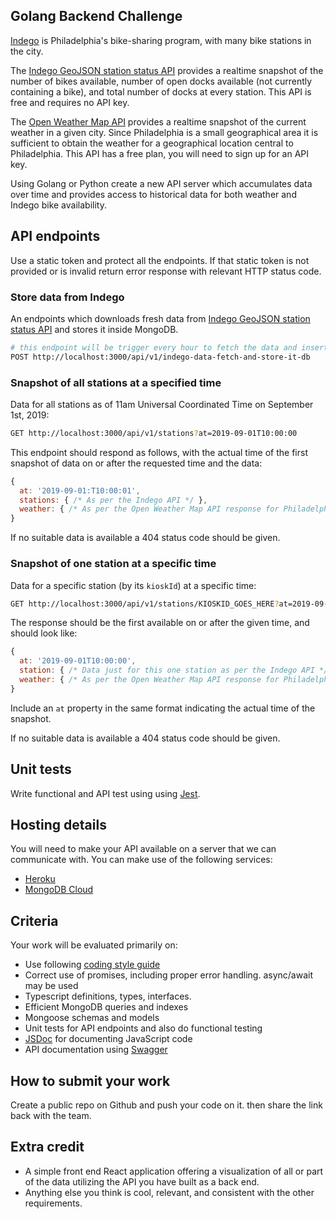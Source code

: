 ## Golang  Backend Challenge

[Indego](https://www.rideindego.com) is Philadelphia's bike-sharing program, with many bike stations in the city.

The [Indego GeoJSON station status API](https://www.rideindego.com/stations/json/) provides a realtime snapshot of the number of bikes available, number of open docks available (not currently containing a bike), and total number of docks at every station. This API is free and requires no API key.

The [Open Weather Map API](https://openweathermap.org/current#name) provides a realtime snapshot of the current weather in a given city. Since Philadelphia is a small geographical area it is sufficient to obtain the weather for a geographical location central to Philadelphia. This API has a free plan, you will need to sign up for an API key.

Using Golang or Python create a new API server which accumulates data over time and provides access to historical data for both weather and Indego bike availability.

## API endpoints

Use a static token and protect all the endpoints. If that static token is not provided or is invalid return error response with relevant HTTP status code.

### Store data from Indego

An endpoints which downloads fresh data from [Indego GeoJSON station status API](https://www.rideindego.com/stations/json/) and stores it inside MongoDB.

```bash
# this endpoint will be trigger every hour to fetch the data and insert it in the mongo database
POST http://localhost:3000/api/v1/indego-data-fetch-and-store-it-db
```

### Snapshot of all stations at a specified time

Data for all stations as of 11am Universal Coordinated Time on September 1st, 2019:

```bash
GET http://localhost:3000/api/v1/stations?at=2019-09-01T10:00:00
```

This endpoint should respond as follows, with the actual time of the first snapshot of data on or after the requested time and the data:

```javascript
{
  at: '2019-09-01:T10:00:01',
  stations: { /* As per the Indego API */ },
  weather: { /* As per the Open Weather Map API response for Philadelphia */ }
}
```

If no suitable data is available a 404 status code should be given.

### Snapshot of one station at a specific time

Data for a specific station (by its `kioskId`) at a specific time:

```bash
GET http://localhost:3000/api/v1/stations/KIOSKID_GOES_HERE?at=2019-09-01T10:00:00
```

The response should be the first available on or after the given time, and should look like:

```javascript
{
  at: '2019-09-01T10:00:00',
  station: { /* Data just for this one station as per the Indego API */ },
  weather: { /* As per the Open Weather Map API response for Philadelphia */ }
}
```

Include an `at` property in the same format indicating the actual time of the snapshot.

If no suitable data is available a 404 status code should be given.

## Unit tests

Write functional and API test using using [Jest](https://jestjs.io/).

## Hosting details

You will need to make your API available on a server that we can communicate with. You can make use of the following services:
* [Heroku](https://heroku.com/)
* [MongoDB Cloud](https://www.mongodb.com/cloud)

## Criteria

Your work will be evaluated primarily on:

* Use following [coding style guide](https://github.com/airbnb/javascript)
* Correct use of promises, including proper error handling. async/await may be used
* Typescript definitions, types, interfaces.
* Efficient MongoDB queries and indexes
* Mongoose schemas and models
* Unit tests for API endpoints and also do functional testing
* [JSDoc](https://jsdoc.app/) for documenting JavaScript code
* API documentation using [Swagger](https://swagger.io/)

## How to submit your work

Create a public repo on Github and push your code on it. then share the link back with the team.

## Extra credit

* A simple front end React application offering a visualization of all or part of the data utilizing the API you have built as a back end.
* Anything else you think is cool, relevant, and consistent with the other requirements.
